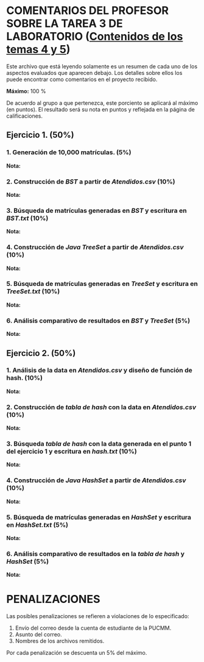# COMENTARIOS DEL PROFESOR SOBRE LA TAREA 3 DE LABORATORIO ([Contenidos de los temas 4 y 5](http://ac.orizondo.org/isc213/isc213TP03.html))

Este archivo que está leyendo solamente es un resumen de cada uno de los aspectos evaluados que aparecen debajo. Los detalles sobre ellos los puede encontrar como comentarios en el proyecto recibido.

**Máximo:** 100 %

De acuerdo al grupo a que pertenezca, este porciento se aplicará al máximo (en puntos). El resultado será su nota en puntos y reflejada en la página de calificaciones.

## Ejercicio 1. (50%)

### 1. Generación de 10,000 matrículas. (5%)

**Nota:**

### 2. Construcción de _BST_ a partir de _Atendidos.csv_ (10%)

**Nota:**

### 3. Búsqueda de matrículas generadas en _BST_ y escritura en _BST.txt_ (10%)

**Nota:**

### 4. Construcción de _Java TreeSet_ a partir de _Atendidos.csv_ (10%)

**Nota:**

### 5. Búsqueda de matrículas generadas en _TreeSet_ y escritura en _TreeSet.txt_ (10%)

**Nota:**

### 6. Análisis comparativo de resultados en _BST_ y _TreeSet_ (5%)

**Nota:**

## Ejercicio 2. (50%)

### 1. Análisis de la data en _Atendidos.csv_ y diseño de función de hash. (10%)

**Nota:**

### 2. Construcción de _tabla de hash_ con la data en _Atendidos.csv_ (10%)

**Nota:**

### 3. Búsqueda _tabla de hash_ con la data generada en el punto 1 del ejercicio 1 y escritura en _hash.txt_ (10%)

**Nota:**

### 4. Construcción de _Java HashSet_ a partir de _Atendidos.csv_ (10%)

**Nota:**

### 5. Búsqueda de matrículas generadas en _HashSet_ y escritura en _HashSet.txt_ (5%)

**Nota:**

### 6. Análisis comparativo de resultados en la _tabla de hash_ y _HashSet_ (5%)

**Nota:**

# PENALIZACIONES

Las posibles penalizaciones se refieren a violaciones de lo especificado:

1. Envío del correo desde la cuenta de estudiante de la PUCMM.
2. Asunto del correo.
3. Nombres de los archivos remitidos.

Por cada penalización se descuenta un 5% del máximo.

